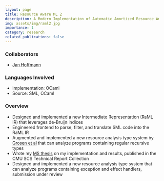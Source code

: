 ```yaml
---
layout: page
title: Resource Aware ML 2
description: A Modern Implementation of Automatic Amortized Resource Analysis
img: assets/img/raml2.jpg
importance: 1
category: research
related_publications: false
---
```


### Collaborators
- [Jan Hoffmann](https://www.cs.cmu.edu/~janh/)

### Languages Involved
- Implementation: OCaml
- Source: SML, OCaml

### Overview
- Designed and implemented a new Intermediate Representation (RaML IR) that leverages de-Bruijn indices
- Engineered frontend to parse, filter, and translate SML code into the RaML IR
- Augmented and implemented a new resource analysis type system by [Grosen et al](https://www.cs.cmu.edu/~janh/assets/pdf/GrosenKH23.tr.pdf) that can analyze programs containing regular recursive types
- Wrote my [MS thesis](/assets/pdf/raml-thesis.pdf) on my implementation and results, published in the CMU SCS Technical Report Collection
- Designed and implemented a new resource analysis type system that can analyze programs containing exception and effect handlers, submission under review
